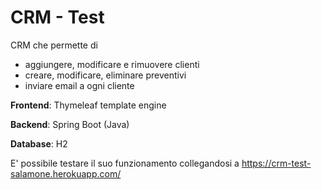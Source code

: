 # CRM - Test

CRM che permette di 
-   aggiungere, modificare e rimuovere clienti
-   creare, modificare, eliminare preventivi
-   inviare email a ogni cliente

**Frontend**: Thymeleaf template engine

**Backend**: Spring Boot (Java)

**Database**: H2 

E' possibile testare il suo funzionamento collegandosi a https://crm-test-salamone.herokuapp.com/
